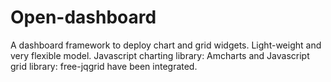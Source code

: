 # Open-dashboard
A dashboard framework to deploy chart and grid widgets. Light-weight and very flexible model. Javascript charting library: Amcharts and Javascript grid library: free-jqgrid have been integrated. 
